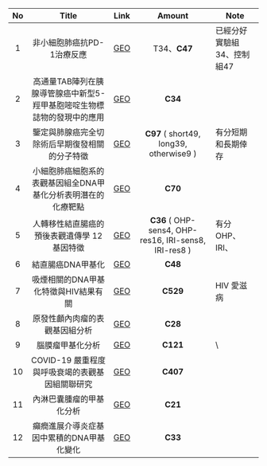 | No  |                                  Title                                  |                                Link                                 |                        Amount                         | Note                       |
|:---:|:-----------------------------------------------------------------------:|:-------------------------------------------------------------------:|:-----------------------------------------------------:| -------------------------- |
|  1  |                       非小細胞肺癌抗PD-1治療反應                        | [GEO](https://www.ncbi.nlm.nih.gov/geo/query/acc.cgi?acc=GSE115246) |                     T34、**C47**                      | 已經分好實驗組34、控制組47 |
|  2  | 高通量TAB陣列在胰腺導管腺癌中新型5-羥甲基胞嘧啶生物標誌物的發現中的應用 | [GEO](https://www.ncbi.nlm.nih.gov/geo/query/acc.cgi?acc=GSE118694) |                        **C34**                        |                            |
|  3  |             鑒定與肺腺癌完全切除術后早期復發相關的分子特徵              | [GEO](https://www.ncbi.nlm.nih.gov/geo/query/acc.cgi?acc=GSE132690) |        **C97** ( short49, long39, otherwise9 )        | 有分短期和長期倖存         |
|  4  |      小細胞肺癌細胞系的表觀基因組全DNA甲基化分析表明潛在的化療靶點      | [GEO](https://www.ncbi.nlm.nih.gov/geo/query/acc.cgi?acc=GSE145156) |                        **C70**                        |                            |
|  5  |              人轉移性結直腸癌的預後表觀遺傳學 12 基因特徵               | [GEO](https://www.ncbi.nlm.nih.gov/geo/query/acc.cgi?acc=GSE148766) | **C36** ( OHP-sens4, OHP-res16, IRI-sens8, IRI-res8 ) | 有分 OHP、IRI、            |
|  6  |                            結直腸癌DNA甲基化                            | [GEO](https://www.ncbi.nlm.nih.gov/geo/query/acc.cgi?acc=GSE166212) |                        **C48**                        |                            |
|  7  |                  吸煙相關的DNA甲基化特徵與HIV結果有關                   | [GEO](https://www.ncbi.nlm.nih.gov/geo/query/acc.cgi?acc=GSE117860) |                       **C529**                        | HIV 愛滋病                 |
|  8  |                     原發性顱內肉瘤的表觀基因組分析                      | [GEO](https://www.ncbi.nlm.nih.gov/geo/query/acc.cgi?acc=GSE155660) |                        **C28**                        |                            |
|  9  |                            腦膜瘤甲基化分析                             | [GEO](https://www.ncbi.nlm.nih.gov/geo/query/acc.cgi?acc=GSE168726) |                       **C121**                        | \                          |
| 10  |             COVID-19 嚴重程度與呼吸衰竭的表觀基因組關聯研究             | [GEO](https://www.ncbi.nlm.nih.gov/geo/query/acc.cgi?acc=GSE168739) |                       **C407**                        |                            |
| 11  |                        內淋巴囊腫瘤的甲基化分析                         | [GEO](https://www.ncbi.nlm.nih.gov/geo/query/acc.cgi?acc=GSE168808) |                        **C21**                        |                            |
| 12  |                癲癇進展介導炎症基因中累積的DNA甲基化變化                | [GEO](https://www.ncbi.nlm.nih.gov/geo/query/acc.cgi?acc=GSE168916) |                        **C33**                        |                            |




